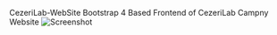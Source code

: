  CezeriLab-WebSite
Bootstrap 4 Based Frontend of CezeriLab Campny Website 
![Screenshot](foto/demo.png)

